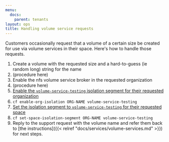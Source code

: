 ```yaml
---
menu:
  docs:
    parent: tenants
layout: ops
title: Handling volume service requests
---
```


Customers occasionally request that a volume of a certain size be created for use via volume services in their space. Here's how to handle those requests.

1. Create a volume with the requested size and a hard-to-guess (ie random long) string for the name
  1. (procedure here)
2. Enable the nfs volume service broker in the requested organization 
  1. (procedure here)
3. [Enable the `volume-service-testing` isolation segment for their requested organization](https://docs.cloudfoundry.org/adminguide/isolation-segments.html#relationships)
  1. `cf enable-org-isolation ORG-NAME volume-service-testing`
4. [Set the isolation segment to `volume-service-testing` for their requested space](https://docs.cloudfoundry.org/adminguide/isolation-segments.html#relationships)
  1. `cf set-space-isolation-segment ORG-NAME volume-service-testing`
5. Reply to the support request with the volume name and refer them back to [the instructions]({{< relref "docs/services/volume-services.md" >}}) for next steps.
